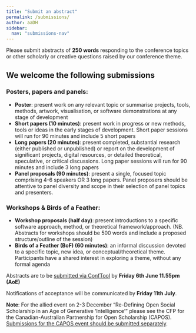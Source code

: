 ```yaml
---
title: "Submit an abstract"
permalink: /submissions/
author: aaDH
sidebar:
  nav: "submissions-nav"
---
```


Please submit abstracts of **250 words** responding to the conference topics or other scholarly or creative questions raised by our conference theme.

## We welcome the following submissions

### Posters, papers and panels:

* **Poster**: present work on any relevant topic or summarise projects, tools, methods, artwork, visualisation, or software demonstrations at any stage of development
* **Short papers (10 minutes)**: present work in progress or new methods, tools or ideas in the early stages of development. Short paper sessions will run for 90 minutes and include 5 short papers
* **Long papers (20 minutes)**: present completed, substantial research (either published or unpublished) or report on the development of significant projects, digital resources, or detailed theoretical, speculative, or critical discussions. Long paper sessions will run for 90 minutes and include 3 long papers
* **Panel proposals (90 minutes)**: present a single, focused topic comprising 4-6 speakers OR 3 long papers. Panel proposers should be attentive to panel diversity and scope in their selection of panel topics and presenters. 

### Workshops & Birds of a Feather:

* **Workshop proposals (half day)**: present introductions to a specific software approach, method, or theoretical framework/approach. (NB. Abstracts for workshops should be 500 words and include a proposed structure/outline of the session)
* **Birds of a Feather (BoF) (60 minutes)**: an informal discussion devoted to a specific topic, new idea, or conceptual/theoretical theme. Participants have a shared interest in exploring a theme, without any formal agenda

Abstracts are to be [submitted via ConfTool](https://www.conftool.org/dha2025/) by **Friday 6th June 11.55pm (AoE)**

Notifications of acceptance will be communicated by **Friday 11th July**.

**Note**: For the allied event on 2-3 December “Re-Defining Open Social Scholarship in an Age of Generative ‘Intelligence’” please see the CFP for the Canadian-Australian Partnership for Open Scholarship (CAPOS). [Submissions for the CAPOS event should be submitted separately](https://inke.ca/re-defining-open-social-scholarship-in-an-age-of-generative-intelligence/). 
